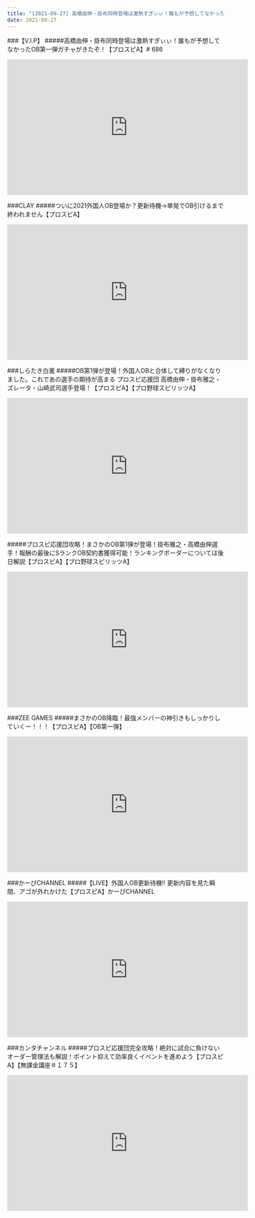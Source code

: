 ```yaml
---
title: "[2021-09-27] 高橋由伸・掛布同時登場は激熱すぎぃぃ！誰もが予想してなかったOB第一弾ガチャがきたぞ！【プロスピA】# 686 他"
date: 2021-09-27
---
```

###【V.I.P】
#####高橋由伸・掛布同時登場は激熱すぎぃぃ！誰もが予想してなかったOB第一弾ガチャがきたぞ！【プロスピA】# 686
<iframe width="560" height="315" src="https://www.youtube.com/embed/OHi8Fr-2QLM" frameborder="0" allow="accelerometer; autoplay; clipboard-write; encrypted-media; gyroscope; picture-in-picture" allowfullscreen></iframe>

###CLAY
#####ついに2021外国人OB登場か？更新待機→単発でOB引けるまで終われません【プロスピA】
<iframe width="560" height="315" src="https://www.youtube.com/embed/rHUGa2ELT5w" frameborder="0" allow="accelerometer; autoplay; clipboard-write; encrypted-media; gyroscope; picture-in-picture" allowfullscreen></iframe>

###しらたき白瀧
#####OB第1弾が登場！外国人OBと合体して縛りがなくなりました。これであの選手の期待が高まる プロスピ応援団 高橋由伸・掛布雅之・ズレータ・山崎武司選手登場！【プロスピA】【プロ野球スピリッツA】
<iframe width="560" height="315" src="https://www.youtube.com/embed/5FCALnzpbfY" frameborder="0" allow="accelerometer; autoplay; clipboard-write; encrypted-media; gyroscope; picture-in-picture" allowfullscreen></iframe>

#####プロスピ応援団攻略！まさかのOB第1弾が登場！掛布雅之・高橋由伸選手！報酬の最後にSランクOB契約書獲得可能！ランキングボーダーについては後日解説【プロスピA】【プロ野球スピリッツA】
<iframe width="560" height="315" src="https://www.youtube.com/embed/K9VBfEcY4RU" frameborder="0" allow="accelerometer; autoplay; clipboard-write; encrypted-media; gyroscope; picture-in-picture" allowfullscreen></iframe>

###ZEE GAMES
#####まさかのOB降臨！最強メンバーの神引きもしっかりしていくー！！！【プロスピA】【OB第一弾】
<iframe width="560" height="315" src="https://www.youtube.com/embed/TFcRttneHeU" frameborder="0" allow="accelerometer; autoplay; clipboard-write; encrypted-media; gyroscope; picture-in-picture" allowfullscreen></iframe>

###かーぴCHANNEL
#####【LIVE】外国人OB更新待機!! 更新内容を見た瞬間、アゴが外れかけた【プロスピA】かーぴCHANNEL
<iframe width="560" height="315" src="https://www.youtube.com/embed/O4_S5bfDMMI" frameborder="0" allow="accelerometer; autoplay; clipboard-write; encrypted-media; gyroscope; picture-in-picture" allowfullscreen></iframe>

###カンタチャンネル
#####プロスピ応援団完全攻略！絶対に試合に負けないオーダー管理法も解説！ポイント抑えて効率良くイベントを進めよう【プロスピA】【無課金講座＃１７５】
<iframe width="560" height="315" src="https://www.youtube.com/embed/Zlw97uoz3JM" frameborder="0" allow="accelerometer; autoplay; clipboard-write; encrypted-media; gyroscope; picture-in-picture" allowfullscreen></iframe>

